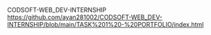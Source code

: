 CODSOFT-WEB_DEV-INTERNSHIP
https://github.com/ayan281002/CODSOFT-WEB_DEV-INTERNSHIP/blob/main/TASK%201%20-%20PORTFOLIO/index.html
